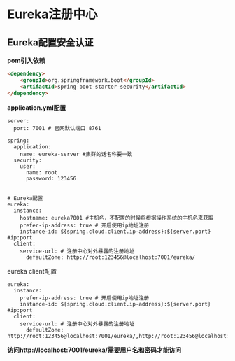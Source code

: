 # Eureka注册中心

## Eureka配置安全认证

**pom引入依赖**

```html
<dependency>
	<groupId>org.springframework.boot</groupId>
	<artifactId>spring-boot-starter-security</artifactId>
</dependency>
```

**application.yml配置**

```
server:
  port: 7001 # 官网默认端口 8761

spring:
  application:
    name: eureka-server #集群的话名称要一致
  security:
    user:
      name: root
      password: 123456


# Eureka配置
eureka:
  instance:
    hostname: eureka7001 #主机名，不配置的时候将根据操作系统的主机名来获取
    prefer-ip-address: true # 开启使用ip地址注册
    instance-id: ${spring.cloud.client.ip-address}:${server.port} #ip:port
  client:
    service-url: # 注册中心对外暴露的注册地址
      defaultZone: http://root:123456@localhost:7001/eureka/
```

eureka client配置

```
eureka:
  instance:
    prefer-ip-address: true # 开启使用ip地址注册
    instance-id: ${spring.cloud.client.ip-address}:${server.port} #ip:port
  client:
    service-url: # 注册中心对外暴露的注册地址
      defaultZone: http://root:123456@localhost:7001/eureka/,http://root:123456@localhost:7001/eureka/
```

**访问http://localhost:7001/eureka/需要用户名和密码才能访问**
